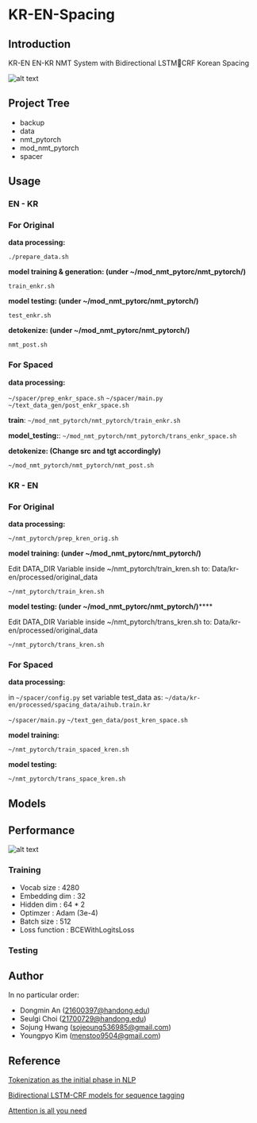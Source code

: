
# KR-EN-Spacing

## Introduction
KR-EN EN-KR NMT System with Bidirectional LSTMCRF Korean Spacing

![alt text](https://github.com/dksehdals216/KR-EN-Spacing/images/1234.PNG "bilstm crf")

## Project Tree
  * backup
  * data
  * nmt_pytorch
  * mod_nmt_pytorch
  * spacer

## Usage
### EN - KR

### For Original 
__data processing:__

```./prepare_data.sh```

__model training & generation: (under ~/mod_nmt_pytorc/nmt_pytorch/)__

```train_enkr.sh```

__model testing: (under ~/mod_nmt_pytorc/nmt_pytorch/)__

```test_enkr.sh```

__detokenize: (under ~/mod_nmt_pytorc/nmt_pytorch/)__

```nmt_post.sh```

### For Spaced  

__data processing:__

```~/spacer/prep_enkr_space.sh```
```~/spacer/main.py```
```~/text_data_gen/post_enkr_space.sh```

__train__:
```~/mod_nmt_pytorch/nmt_pytorch/train_enkr.sh```

__model_testing:__:
```~/mod_nmt_pytorch/nmt_pytorch/trans_enkr_space.sh```

__detokenize: (Change src and tgt accordingly)__

```~/mod_nmt_pytorch/nmt_pytorch/nmt_post.sh```



### KR - EN

### For Original 
__data processing:__

```~/nmt_pytorch/prep_kren_orig.sh```

__model training: (under ~/mod_nmt_pytorc/nmt_pytorch/)__

Edit DATA_DIR Variable inside ~/nmt_pytorch/train_kren.sh to: 
Data/kr-en/processed/original_data

```~/nmt_pytorch/train_kren.sh ```

__model testing: (under ~/mod_nmt_pytorc/nmt_pytorch/)__****

Edit DATA_DIR Variable inside ~/nmt_pytorch/trans_kren.sh to:
Data/kr-en/processed/original_data

```~/nmt_pytorch/trans_kren.sh```

### For Spaced 
__data processing:__

in ```~/spacer/config.py```
set variable test_data as:
```~/data/kr-en/processed/spacing_data/aihub.train.kr```

```~/spacer/main.py```
```~/text_gen_data/post_kren_space.sh```

__model training:__

```~/nmt_pytorch/train_spaced_kren.sh```

__model testing:__

```~/nmt_pytorch/trans_space_kren.sh```

## Models

## Performance

![alt text](https://github.com/dksehdals216/KR-EN-Spacing/images/acc_loss.PNG "acc, loss graph")

### Training
* Vocab size :  4280
* Embedding dim :  32
* Hidden dim : 64 * 2
* Optimzer : Adam (3e-4)
* Batch size : 512
* Loss function : BCEWithLogitsLoss

### Testing


## Author
In no particular order:

* Dongmin An (21600397@handong.edu)
* Seulgi Choi (21700729@handong.edu)
* Sojung Hwang (sojeoung536985@gmail.com)
* Youngpyo Kim (menstoo9504@gmail.com)

## Reference
[Tokenization as the initial phase in NLP](https://dl.acm.org/doi/pdf/10.3115/992424.992434)

[Bidirectional LSTM-CRF models for sequence tagging](https://arxiv.org/pdf/1508.01991.pdf)

[Attention is all you need](https://arxiv.org/pdf/1706.03762.pdf)
